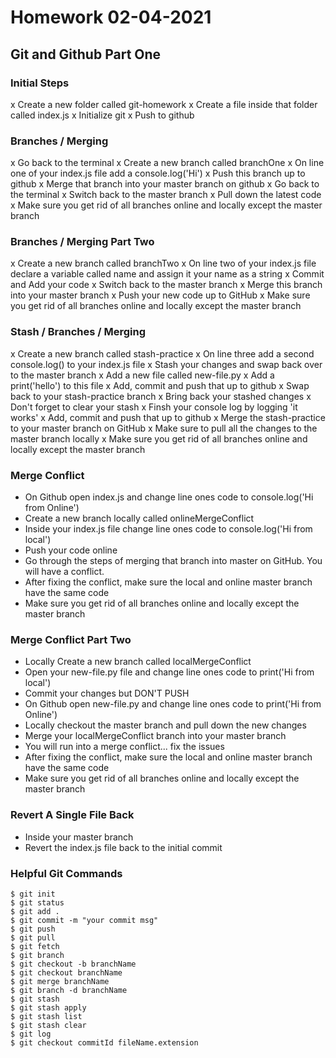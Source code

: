 # Homework 02-04-2021

## Git and Github Part One

### Initial Steps

x Create a new folder called git-homework
x Create a file inside that folder called index.js
x Initialize git
x Push to github

### Branches / Merging

x Go back to the terminal
x Create a new branch called branchOne
x On line one of your index.js file add a console.log('Hi')
x Push this branch up to github
x Merge that branch into your master branch on github
x Go back to the terminal
x Switch back to the master branch
x Pull down the latest code
x Make sure you get rid of all branches online and locally except the master branch

### Branches / Merging Part Two

x Create a new branch called branchTwo
x On line two of your index.js file declare a variable called name and assign it your name as a string
x Commit and Add your code
x Switch back to the master branch
x Merge this branch into your master branch
x Push your new code up to GitHub
x Make sure you get rid of all branches online and locally except the master branch

### Stash / Branches / Merging

x Create a new branch called stash-practice
x On line three add a second console.log() to your index.js file
x Stash your changes and swap back over to the master branch
x Add a new file called new-file.py
x Add a print('hello') to this file
x Add, commit and push that up to github
x Swap back to your stash-practice branch
x Bring back your stashed changes
x Don't forget to clear your stash
x Finsh your console log by logging 'it works'
x Add, commit and push that up to github
x Merge the stash-practice to your master branch on GitHub
x Make sure to pull all the changes to the master branch locally
x Make sure you get rid of all branches online and locally except the master branch

### Merge Conflict

- On Github open index.js and change line ones code to console.log('Hi from Online')
- Create a new branch locally called onlineMergeConflict
- Inside your index.js file change line ones code to console.log('Hi from local')
- Push your code online
- Go through the steps of merging that branch into master on GitHub. You will have a conflict.
- After fixing the conflict, make sure the local and online master branch have the same code
- Make sure you get rid of all branches online and locally except the master branch

### Merge Conflict Part Two

- Locally Create a new branch called localMergeConflict
- Open your new-file.py file and change line ones code to print('Hi from local')
- Commit your changes but DON'T PUSH
- On Github open new-file.py and change line ones code to print('Hi from Online')
- Locally checkout the master branch and pull down the new changes
- Merge your localMergeConflict branch into your master branch
- You will run into a merge conflict... fix the issues
- After fixing the conflict, make sure the local and online master branch have the same code
- Make sure you get rid of all branches online and locally except the master branch

### Revert A Single File Back

- Inside your master branch
- Revert the index.js file back to the initial commit

### Helpful Git Commands

```
$ git init
$ git status
$ git add .
$ git commit -m "your commit msg"
$ git push
$ git pull
$ git fetch
$ git branch
$ git checkout -b branchName
$ git checkout branchName
$ git merge branchName
$ git branch -d branchName
$ git stash
$ git stash apply
$ git stash list
$ git stash clear
$ git log
$ git checkout commitId fileName.extension
```
